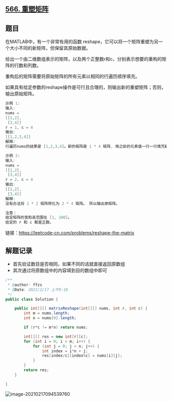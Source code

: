 ## [566. 重塑矩阵](https://leetcode-cn.com/problems/reshape-the-matrix/)

## 题目

在MATLAB中，有一个非常有用的函数 reshape，它可以将一个矩阵重塑为另一个大小不同的新矩阵，但保留其原始数据。

给出一个由二维数组表示的矩阵，以及两个正整数r和c，分别表示想要的重构的矩阵的行数和列数。

重构后的矩阵需要将原始矩阵的所有元素以相同的行遍历顺序填充。

如果具有给定参数的reshape操作是可行且合理的，则输出新的重塑矩阵；否则，输出原始矩阵。

```java
示例 1:
输入: 
nums = 
[[1,2],
 [3,4]]
r = 1, c = 4
输出: 
[[1,2,3,4]]
解释:
行遍历nums的结果是 [1,2,3,4]。新的矩阵是 1 * 4 矩阵, 用之前的元素值一行一行填充新矩阵。

示例 2:
输入: 
nums = 
[[1,2],
 [3,4]]
r = 2, c = 4
输出: 
[[1,2],
 [3,4]]
解释:
没有办法将 2 * 2 矩阵转化为 2 * 4 矩阵。 所以输出原矩阵。
```

```java
注意：
给定矩阵的宽和高范围在 [1, 100]。
给定的 r 和 c 都是正数。
```


链接：https://leetcode-cn.com/problems/reshape-the-matrix

## 解题记录

+ 首先验证数目是否相同，如果不同的话就直接返回原数组
+ 其次通过将原数组中的内容填到目的数组中即可

```java
/**
 * @author: ffzs
 * @Date: 2021/2/17 上午9:18
 */
public class Solution {

    public int[][] matrixReshape(int[][] nums, int r, int c) {
        int m = nums.length;
        int n = nums[0].length;

        if (r*c != m*n) return nums;

        int[][] res = new int[r][c];
        for (int i = 0; i < m; i++) {
            for (int j = 0; j < n; j++) {
                int index = i*n + j;
                res[index/c][index%c] = nums[i][j];
            }
        }
        return res;
    }

}
```

![image-20210217094539760](https://gitee.com/ffzs/picture_go/raw/master/img/image-20210217094539760.png)